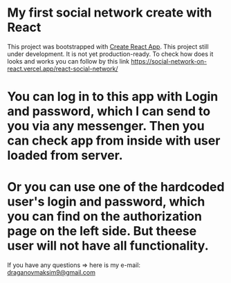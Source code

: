 # My first social network create with React

This project was bootstrapped with [Create React App](https://github.com/facebook/create-react-app).
This project still under development. It is not yet production-ready.
To check how does it looks and works you can follow by this link https://social-network-on-react.vercel.app/react-social-network/

# You can log in to this app with Login and password, which I can send to you via any messenger. Then you can check app from inside with user loaded from server. 
# Or you can use one of the hardcoded user's login and password, which you can find on the authorization page on the left side. But theese user will not have all functionality.

If you have any questions => here is my e-mail: draganovmaksim9@gmail.com
